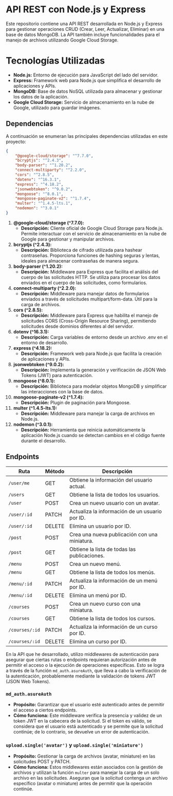 # API REST con Node.js y Express

Este repositorio contiene una API REST desarrollada en Node.js y Express para gestionar operaciones CRUD (Crear, Leer, Actualizar, Eliminar) en una base de datos MongoDB. La API también incluye funcionalidades para el manejo de archivos utilizando Google Cloud Storage.

# Tecnologías Utilizadas

- **Node.js:** Entorno de ejecución para JavaScript del lado del servidor.
- **Express:** Framework web para Node.js que simplifica el desarrollo de aplicaciones y APIs.
- **MongoDB:** Base de datos NoSQL utilizada para almacenar y gestionar los datos de la aplicación.
- **Google Cloud Storage:** Servicio de almacenamiento en la nube de Google, utilizado para guardar imágenes.

## Dependencias

A continuación se enumeran las principales dependencias utilizadas en este proyecto:

```json
{
    "@google-cloud/storage": "^7.7.0",
    "bcryptjs": "^2.4.3",
    "body-parser": "^1.20.2",
    "connect-multiparty": "^2.2.0",
    "cors": "^2.8.5",
    "dotenv": "^16.3.1",
    "express": "^4.18.2",
    "jsonwebtoken": "^9.0.2",
    "mongoose": "^8.0.1",
    "mongoose-paginate-v2": "^1.7.4",
    "multer": "^1.4.5-lts.1",
    "nodemon": "^3.0.1"
}
```

1. **@google-cloud/storage (^7.7.0):**
   - **Descripción:** Cliente oficial de Google Cloud Storage para Node.js. Permite interactuar con el servicio de almacenamiento en la nube de Google para gestionar y manipular archivos.
2. **bcryptjs (^2.4.3):**
   - **Descripción:** Biblioteca de cifrado utilizada para hashear contraseñas. Proporciona funciones de hashing seguras y lentas, ideales para almacenar contraseñas de manera segura.
3. **body-parser (^1.20.2):**
   - **Descripción:** Middleware para Express que facilita el análisis del cuerpo de las solicitudes HTTP. Se utiliza para procesar los datos enviados en el cuerpo de las solicitudes, como formularios.
4. **connect-multiparty (^2.2.0):**
   - **Descripción:** Middleware para manejar datos de formularios enviados a través de solicitudes multipart/form-data. Útil para la carga de archivos.
5. **cors (^2.8.5):**
   - **Descripción:** Middleware para Express que habilita el manejo de solicitudes CORS (Cross-Origin Resource Sharing), permitiendo solicitudes desde dominios diferentes al del servidor.
6. **dotenv (^16.3.1):**
   - **Descripción:** Carga variables de entorno desde un archivo .env en el entorno de desarrollo.
7. **express (^4.18.2):**
   - **Descripción:** Framework web para Node.js que facilita la creación de aplicaciones y APIs.
8. **jsonwebtoken (^9.0.2):**
   - **Descripción:** Implementa la generación y verificación de JSON Web Tokens (JWT) para autenticación.
9. **mongoose (^8.0.1):**
   - **Descripción:** Biblioteca para modelar objetos MongoDB y simplificar las interacciones con la base de datos.
10. **mongoose-paginate-v2 (^1.7.4):**
    - **Descripción:** Plugin de paginación para Mongoose.
11. **multer (^1.4.5-lts.1):**
    - **Descripción:** Middleware para manejar la carga de archivos en Node.js.
12. **nodemon (^3.0.1):**
    - **Descripción:** Herramienta que reinicia automáticamente la aplicación Node.js cuando se detectan cambios en el código fuente durante el desarrollo.

## Endpoints
   

| Ruta                   | Método | Descripción                                      |
|------------------------|--------|--------------------------------------------------|
| `/user/me`             | GET    | Obtiene la información del usuario actual.      |
| `/users`               | GET    | Obtiene la lista de todos los usuarios.          |
| `/user`                | POST   | Crea un nuevo usuario con un avatar.            |
| `/user/:id`            | PATCH  | Actualiza la información de un usuario por ID.  |
| `/user/:id`            | DELETE | Elimina un usuario por ID.                       |
| `/post`                | POST   | Crea una nueva publicación con una miniatura.   |
| `/post`                | GET    | Obtiene la lista de todas las publicaciones.    |
| `/menu`                | POST   | Crea un nuevo menú.                              |
| `/menu`                | GET    | Obtiene la lista de todos los menús.             |
| `/menu/:id`            | PATCH  | Actualiza la información de un menú por ID.     |
| `/menu/:id`            | DELETE | Elimina un menú por ID.                          |
| `/courses`             | POST   | Crea un nuevo curso con una miniatura.          |
| `/courses`             | GET    | Obtiene la lista de todos los cursos.           |
| `/courses/:id`         | PATCH  | Actualiza la información de un curso por ID.   |
| `/courses/:id`         | DELETE | Elimina un curso por ID.                         |


En la API que he desarrollado, utilizo middlewares de autenticación para asegurar que ciertas rutas o endpoints requieran autorización antes de permitir el acceso o la ejecución de operaciones específicas. Esto se logra a través de la función `md_auth.asureAuth`, que lleva a cabo la verificación de la autenticación, probablemente mediante la validación de tokens JWT (JSON Web Tokens).

### `md_auth.asureAuth`

- **Propósito:** Garantizar que el usuario esté autenticado antes de permitir el acceso a ciertos endpoints.
- **Cómo funciona:** Este middleware verifica la presencia y validez de un token JWT en la cabecera de la solicitud. Si el token es válido, se considera que el usuario está autenticado y se permite que la solicitud continúe; de lo contrario, se devuelve un error de autenticación.

### `upload.single('avatar')` y `upload.single('miniature')`

- **Propósito:** Gestionar la carga de archivos (avatar, miniature) en las solicitudes POST y PATCH.
- **Cómo funciona:** Estos middlewares están asociados con la gestión de archivos y utilizan la función `multer` para manejar la carga de un solo archivo en las solicitudes. Aseguran que la solicitud contenga un archivo específico (avatar o miniature) antes de permitir que la operación continúe.


